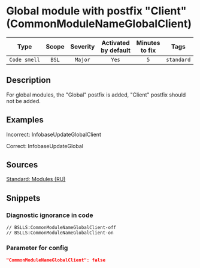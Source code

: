 # Global module with postfix "Client" (CommonModuleNameGlobalClient)

Type | Scope | Severity | Activated<br>by default | Minutes<br>to fix | Tags
:-: | :-: | :-: | :-: | :-: | :-:
`Code smell` | `BSL` | `Major` | `Yes` | `5` | `standard`

<!-- Блоки выше заполняются автоматически, не трогать -->

## Description

<!-- Описание диагностики заполняется вручную. Необходимо понятным языком описать смысл и схему работу -->

For global modules, the "Global" postfix is added, "Client" postfix should not be added.

## Examples

<!-- В данном разделе приводятся примеры, на которые диагностика срабатывает, а также можно привести пример, как можно исправить ситуацию -->

Incorrect: InfobaseUpdateGlobalClient

Correct: InfobaseUpdateGlobal

## Sources

<!-- Необходимо указывать ссылки на все источники, из которых почерпнута информация для создания диагностики -->

[Standard: Modules (RU)](https://its.1c.ru/db/v8std#content:469:hdoc:3.2.1)

## Snippets

<!-- Блоки ниже заполняются автоматически, не трогать -->

### Diagnostic ignorance in code

```bsl
// BSLLS:CommonModuleNameGlobalClient-off
// BSLLS:CommonModuleNameGlobalClient-on
```

### Parameter for config

```json
"CommonModuleNameGlobalClient": false
```
